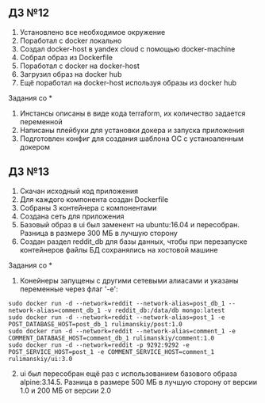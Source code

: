 ## ДЗ №12

1. Установлено все необходимое окружение
2. Поработал с docker локально
3. Создал docker-host в yandex cloud с помощью docker-machine
4. Собрал образ из Dockerfile
5. Поработал с docker на docker-host
6. Загрузил образ на docker hub
7. Ещё поработал на docker-host используя образы из docker hub

Задания со *

1. Инстансы описаны в виде кода terraform, их количество задается переменной
2. Написаны плейбуки для установки докера и запуска приложения
3. Подготовлен конфиг для создания шаблона ОС с устаноаленным докером


## ДЗ №13

1. Скачан исходный код приложения
2. Для каждого компонента создан Dockerfile
3. Собраны 3 контейнера с компонентами
4. Создана сеть для приложения
5. Базовый образ в ui был заменент на ubuntu:16.04 и пересобран. Разница в размере 300 МБ в лучшую сторону
6. Создан раздел reddit_db для базы данных, чтобы при перезапуске контейнеров файлы БД сохранялись на хостовой машине

Задания со *

1. Конейнеры запущены с другими сетевыми алиасами и указаны переменные через флаг '-e':

```
sudo docker run -d --network=reddit --network-alias=post_db_1 --network-alias=comment_db_1 -v reddit_db:/data/db mongo:latest
sudo docker run -d --network=reddit --network-alias=post_1 -e POST_DATABASE_HOST=post_db_1 rulimanskiy/post:1.0
sudo docker run -d --network=reddit --network-alias=comment_1 -e COMMENT_DATABASE_HOST=comment_db_1 rulimanskiy/comment:1.0
sudo docker run -d --network=reddit -p 9292:9292 -e POST_SERVICE_HOST=post_1 -e COMMENT_SERVICE_HOST=comment_1 rulimanskiy/ui:3.0
```

2. ui был пересобран ещё раз с использованием базового образа alpine:3.14.5. Разница в размере 500 МБ в лучшую сторону от версии 1.0 и 200 МБ от версии 2.0
